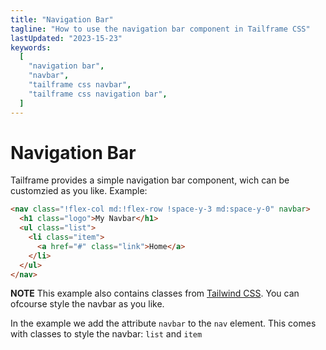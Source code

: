 ```yaml
---
title: "Navigation Bar"
tagline: "How to use the navigation bar component in Tailframe CSS"
lastUpdated: "2023-15-23"
keywords:
  [
    "navigation bar",
    "navbar",
    "tailframe css navbar",
    "tailframe css navigation bar",
  ]
---
```


# Navigation Bar

Tailframe provides a simple navigation bar component, wich can be customzied as you like. Example:

```html
<nav class="!flex-col md:!flex-row !space-y-3 md:space-y-0" navbar>
  <h1 class="logo">My Navbar</h1>
  <ul class="list">
    <li class="item">
      <a href="#" class="link">Home</a>
    </li>
  </ul>
</nav>
```

**NOTE** This example also contains classes from [Tailwind CSS](https://tailwindcss.com). You can ofcourse style the navbar as you like.

In the example we add the attribute `navbar` to the `nav` element. This comes with classes to style the navbar: `list` and `item`
